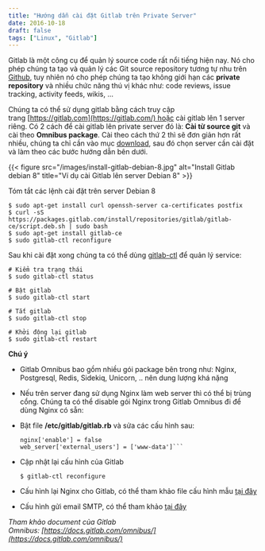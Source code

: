 ```yaml
---
title: "Hướng dẫn cài đặt Gitlab trên Private Server"
date: 2016-10-18
draft: false
tags: ["Linux", "Gitlab"]
---
```


Gitlab là một công cụ để quản lý source code rất nổi tiếng hiện nay. Nó cho phép chúng ta tạo và quản lý các Git source repository tương tự nhu trên [Github](https://github.com/), tuy nhiên nó cho phép chúng ta tạo không giới hạn các **private repository** và nhiều chức năng thú vị khác như: code reviews, issue tracking, activity feeds, wikis, ...

Chúng ta có thể sử dụng gitlab bằng cách truy cập trang [https://gitlab.com](https://gitlab.com/) hoặc cài gitlab lên 1 server riêng. Có 2 cách để cài gitlab lên private server đó là: **Cài từ source git** và cài theo **Omnibus package**. Cài theo cách thứ 2 thì sẽ đơn giản hơn rất nhiều, chúng ta chỉ cần vào mục [download](https://about.gitlab.com/downloads/), sau đó chọn server cần cài đặt và làm theo các bước hướng dẫn bên dưới.

{{< figure src="/images/install-gitlab-debian-8.jpg" alt="Install Gitlab debian 8" title="Ví dụ cài Gitlab lên server Debian 8" >}}

Tóm tắt các lệnh cài đặt trên server Debian 8

```
$ sudo apt-get install curl openssh-server ca-certificates postfix
$ curl -sS https://packages.gitlab.com/install/repositories/gitlab/gitlab-ce/script.deb.sh | sudo bash
$ sudo apt-get install gitlab-ce
$ sudo gitlab-ctl reconfigure
```

Sau khi cài đặt xong chúng ta có thể dùng [gitlab-ctl](https://docs.gitlab.com/omnibus/maintenance/README.html) để quản lý service:

```
# Kiểm tra trạng thái
$ sudo gitlab-ctl status

# Bật gitlab
$ sudo gitlab-ctl start

# Tắt gitlab
$ sudo gitlab-ctl stop

# Khởi động lại gitlab
$ sudo gitlab-ctl restart
```

**Chú ý**

- Gitlab Omnibus bao gồm nhiều gói package bên trong như: Nginx, Postgresql, Redis, Sidekiq, Unicorn, .. nên dung lượng khá nặng

- Nếu trên server đang sử dụng Nginx làm web server thì có thể bị trùng cổng. Chúng ta có thể disable gói Nginx trong Gitlab Omnibus đi để dùng Nginx có sẵn:

- Bật file **/etc/gitlab/gitlab.rb** và sửa các cấu hình sau:

  ````
  nginx['enable'] = false
  web_server['external_users'] = ['www-data']```

  ````

- Cập nhật lại cấu hình của Gitlab

  ```
  $ gitlab-ctl reconfigure
  ```

- Cấu hình lại Nginx cho Gitlab, có thể tham khảo file cấu hình mẫu [tại đây](https://gitlab.com/gitlab-org/gitlab-recipes/blob/master/web-server/nginx/gitlab-omnibus-nginx.conf)
- Cấu hình gửi email SMTP, có thể tham khảo [tại đây](https://docs.gitlab.com/omnibus/settings/smtp.html)

_Tham khảo document của Gitlab Omnibus: [https://docs.gitlab.com/omnibus/​](https://docs.gitlab.com/omnibus/)_
